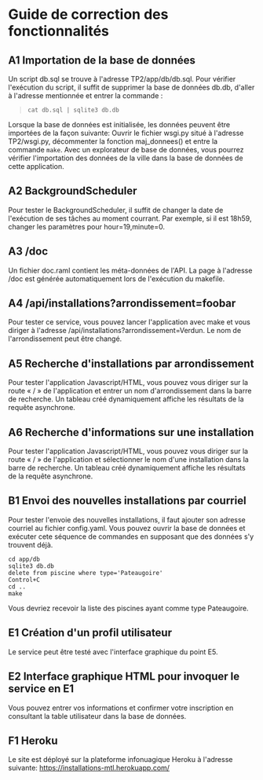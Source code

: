 # Guide de correction des fonctionnalités

## A1 Importation de la base de données
Un script db.sql se trouve à l'adresse TP2/app/db/db.sql. Pour vérifier l'exécution du script, il suffit de supprimer la base de données db.db, d'aller à l'adresse mentionnée et entrer la commande :
> ```cat db.sql | sqlite3 db.db```
>
Lorsque la base de données est initialisée, les données peuvent être importées de la façon suivante: Ouvrir le fichier wsgi.py situé à l'adresse TP2/wsgi.py, décommenter la fonction maj_donnees() et entre la commande ```make```. Avec un explorateur de base de données, vous pourrez vérifier l'importation des données de la ville dans la base de données de cette application.

## A2 BackgroundScheduler
Pour tester le BackgroundScheduler, il suffit de changer la date de l'exécution de ses tâches au moment courrant. Par exemple, si il est 18h59, changer les paramètres pour hour=19,minute=0.

## A3 /doc
Un fichier doc.raml contient les méta-données de l'API. La page à l'adresse /doc est générée automatiquement lors de l'exécution du makefile.

## A4 /api/installations?arrondissement=foobar
Pour tester ce service, vous pouvez lancer l'application avec make et vous diriger à l'adresse /api/installations?arrondissement=Verdun. Le nom de l'arrondissement peut être changé.

## A5 Recherche d'installations par arrondissement
Pour tester l'application Javascript/HTML, vous pouvez vous diriger sur la route « / » de l'application et entrer un nom d'arrondissement dans la barre de recherche. Un tableau créé dynamiquement affiche les résultats de la requête asynchrone.

## A6 Recherche d'informations sur une installation
Pour tester l'application Javascript/HTML, vous pouvez vous diriger sur la route « / » de l'application et sélectionner le nom d'une installation dans la barre de recherche. Un tableau créé dynamiquement affiche les résultats de la requête asynchrone.

## B1 Envoi des nouvelles installations par courriel
Pour tester l'envoie des nouvelles installations, il faut ajouter son adresse courriel au fichier config.yaml. Vous pouvez ouvrir la base de données et exécuter cete séquence de commandes en supposant que des données s'y trouvent déjà.

```
cd app/db
sqlite3 db.db
delete from piscine where type='Pateaugoire'
Control+C
cd ..
make
```
Vous devriez recevoir la liste des piscines ayant comme type Pateaugoire.

## E1 Création d'un profil utilisateur
Le service peut être testé avec l'interface graphique du point E5.

## E2 Interface graphique HTML pour invoquer le service en E1
Vous pouvez entrer vos informations et confirmer votre inscription en consultant la table utilisateur dans la base de données.

## F1 Heroku
Le site est déployé sur la plateforme infonuagique Heroku à l'adresse suivante: 
https://installations-mtl.herokuapp.com/
